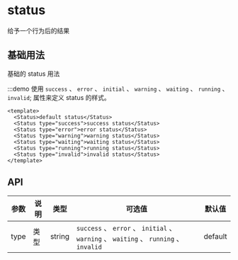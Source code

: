 # status

给予一个行为后的结果

## 基础用法

基础的 status 用法

:::demo 使用 `success` 、 `error` 、 `initial` 、 `warning` 、 `waiting` 、 `running` 、 `invalid`; 属性来定义 status 的样式。

```vue
<template>
  <Status>default status</Status>
  <Status type="success">success status</Status>
  <Status type="error">error status</Status>
  <Status type="warning">warning status</Status>
  <Status type="waiting">waiting status</Status>
  <Status type="running">running status</Status>
  <Status type="invalid">invalid status</Status>
</template>
```

## API

| 参数 | 说明 | 类型   | 可选值                                                                                | 默认值  |
| ---- | ---- | ------ | ------------------------------------------------------------------------------------- | ------- |
| type | 类型 | string | `success` 、 `error` 、 `initial` 、 `warning` 、 `waiting` 、 `running` 、 `invalid` | default |